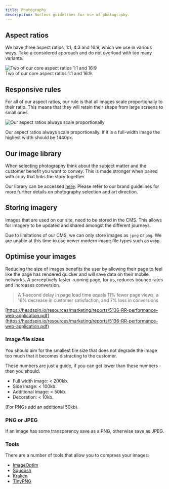 ```yaml
---
title: Photography
description: Nucleus guidelines for use of photography.
---
```


## Aspect ratios

We have three aspect ratios, 1:1, 4:3 and 16:9, which we use in various ways. Take a considered approach and do not overload with too many variants.

![Two of our core aspect ratios 1:1 and 16:9](https://user-images.githubusercontent.com/43471890/62045313-0037a600-b1fd-11e9-93b7-2250a4ac6e6c.png)  
Two of our core aspect ratios 1:1 and 16:9.

## Responsive rules

For all of our aspect ratios, our rule is that all images scale proportionally to their ratio. This means that they will retain their shape from large screens to small ones.

![Our aspect ratios always scale proportionally](https://user-images.githubusercontent.com/43471890/62045417-2a896380-b1fd-11e9-817a-4ae34e985743.png)

Our aspect ratios always scale proportionally. If it is a full-width image the highest width should be 1440px.

## Our image library

When selecting photography think about the subject matter and the customer benefit you want to convey. This is made stronger when paired with copy that links the story together.

Our library can be accessed [here](https://centrica.frontify.com/d/pDUbkrcf54Nh/our-assets). Please refer to our brand guidelines for more further details on photography selection and art direction.

## Storing imagery

Images that are used on our site, need to be stored in the CMS. This allows for imagery to be updated and shared amongst the different journeys.

Due to limitations of our CMS, we can only store images as `jpeg` or `png`. We are unable at this time to use newer modern image file types such as `webp`.

## Optimise your images

Reducing the size of images benefits the user by allowing their page to feel like the page has rendered quicker and will save data on their mobile networks. A perceptively faster-running page, for us, reduces bounce rates and increases conversion.

> A 1-second delay in page load time equals 11% fewer page views, a 16% decrease in customer satisfaction, and 7% loss in conversions

[https://headspin.io/resources/marketing/reports/5136-RR-performance-web-application.pdf](https://headspin.io/resources/marketing/reports/5136-RR-performance-web-application.pdf)

### Image file sizes

You should aim for the smallest file size that does not degrade the image too much that it becomes distracting to the customer. 

These numbers are just a guide, if you can get lower than these numbers - then you should.

* Full width image: &lt; 200kb.
* Side image: &lt; 100kb.
* Additional image: &lt; 50kb.
* Decoration: &lt; 10kb.

(For PNGs add an additional 50kb).

### PNG or JPEG

If an image has some transparency save as a PNG, otherwise save as JPEG.

### Tools

There are a number of tools that allow you to compress your images:

* [ImageOptim](https://imageoptim.com/mac)
* [Squoosh](https://squoosh.app/)
* [Kraken](https://kraken.io/web-interface)
* [TinyPNG](https://tinypng.com/)


